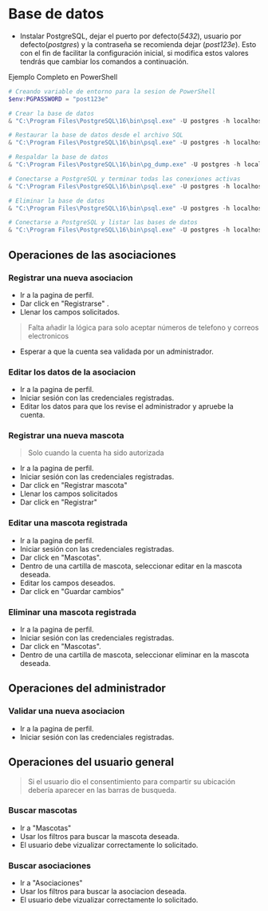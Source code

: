 # Base de datos

- Instalar PostgreSQL, dejar el puerto por defecto(_5432_), usuario por defecto(_postgres_) y la contraseña se recomienda dejar (_post123e_). Esto con el fin de facilitar la configuración inicial, si modifica estos valores tendrás que cambiar los comandos a continuación.

Ejemplo Completo en PowerShell
```powershell
# Creando variable de entorno para la sesion de PowerShell
$env:PGPASSWORD = "post123e"

# Crear la base de datos
& "C:\Program Files\PostgreSQL\16\bin\psql.exe" -U postgres -h localhost -p 5432 -c "CREATE DATABASE asociaciones_de_rescate;"

# Restaurar la base de datos desde el archivo SQL
& "C:\Program Files\PostgreSQL\16\bin\psql.exe" -U postgres -h localhost -p 5432 -d asociaciones_de_rescate -f BD_CON_DATOS.sql

# Respaldar la base de datos
& "C:\Program Files\PostgreSQL\16\bin\pg_dump.exe" -U postgres -h localhost -p 5432 asociaciones_de_rescate > BD_CON_DATOS.sql  

# Conectarse a PostgreSQL y terminar todas las conexiones activas
& "C:\Program Files\PostgreSQL\16\bin\psql.exe" -U postgres -h localhost -p 5432 -d postgres -c "SELECT pg_terminate_backend(pg_stat_activity.pid) FROM pg_stat_activity WHERE pg_stat_activity.datname = 'asociaciones_de_rescate' AND pid <> pg_backend_pid();"

# Eliminar la base de datos
& "C:\Program Files\PostgreSQL\16\bin\psql.exe" -U postgres -h localhost -p 5432 -d postgres -c "DROP DATABASE asociaciones_de_rescate;"

# Conectarse a PostgreSQL y listar las bases de datos
& "C:\Program Files\PostgreSQL\16\bin\psql.exe" -U postgres -h localhost -p 5432 -d postgres -c "\l"
```

## Operaciones de las asociaciones

### Registrar una nueva asociacion

- Ir a la pagina de perfil.
- Dar click en "Registrarse" .
- Llenar los campos solicitados.
> Falta añadir la lógica para solo aceptar números de telefono y correos electronicos
- Esperar a que la cuenta sea validada por un administrador.


### Editar los datos de la asociacion

- Ir a la pagina de perfil.
- Iniciar sesión con las credenciales registradas.
- Editar los datos para que los revise el administrador y apruebe la cuenta. 

### Registrar una nueva mascota
> Solo cuando la cuenta ha sido autorizada 

- Ir a la pagina de perfil.
- Iniciar sesión con las credenciales registradas.
- Dar click en "Registrar mascota"
- Llenar los campos solicitados
- Dar click en "Registrar" 

### Editar una mascota registrada

- Ir a la pagina de perfil.
- Iniciar sesión con las credenciales registradas.
- Dar click en "Mascotas".
- Dentro de una cartilla de mascota, seleccionar editar en la mascota deseada.
- Editar los campos deseados. 
- Dar click en "Guardar cambios"

### Eliminar una mascota registrada

- Ir a la pagina de perfil.
- Iniciar sesión con las credenciales registradas.
- Dar click en "Mascotas".
- Dentro de una cartilla de mascota, seleccionar eliminar en la mascota deseada.



## Operaciones del administrador

### Validar una nueva asociacion

- Ir a la pagina de perfil.
- Iniciar sesión con las credenciales registradas.






## Operaciones del usuario general
> Si el usuario dio el consentimiento para compartir su ubicación debería aparecer en las barras de busqueda.


### Buscar mascotas

- Ir a "Mascotas"
- Usar los filtros para buscar la mascota deseada.
- El usuario debe vizualizar correctamente lo solicitado.

### Buscar asociaciones

- Ir a "Asociaciones"
- Usar los filtros para buscar la asociacion deseada.
- El usuario debe vizualizar correctamente lo solicitado.